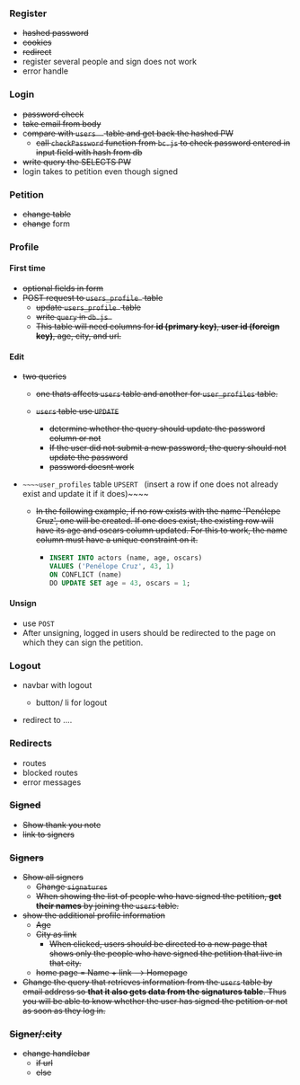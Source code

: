 



### Register

- ~~hashed password~~
- ~~cookies~~
- ~~redirect~~
- register several people and sign does not work
- error handle

### Login 

-  ~~password check~~
  - ~~take email from body~~
  - c~~ompare with `users  `  table and get back the hashed PW~~
    - ~~call `checkPassword` function from `bc.js` to check password entered in input field with hash from db~~
  - ~~write query the SELECTS PW~~
  - login takes to petition even though signed

### Petition

- ~~change table~~
- ~~change~~ form

### Profile

#### First time 

- ~~optional fields in form~~
- ~~POST request to `users_profile `  table~~
  - ~~update `users_profile `  table~~
  - ~~write `query`  in `db.js `~~ 
  - ~~This table will need columns for **id (primary key)**, **user id (foreign key)**, age, city, and url.~~

#### Edit

- ~~two queries~~

  - ~~one thats affects  `users`  table and another for `user_profiles`  table.~~

  - ~~`users` table use `UPDATE`~~ 

    - ~~determine whether the query should update the password column or not~~
    - ~~If the user did not submit a new password, the query should not update the password~~
    - ~~password doesnt work~~
  
- `~~~~user_profiles`  table `UPSERT `  (insert a row if one does not already exist and update it if it does)~~~~
  
  - ~~In the following example, if no row exists with the name 'Penélepe Cruz', one will be created. If one does exist, the existing row will have its age and oscars column updated. For this to work, the name column must have a unique constraint on it.~~
  
    - ```sql
      INSERT INTO actors (name, age, oscars)
      VALUES ('Penélope Cruz', 43, 1)
      ON CONFLICT (name)
      DO UPDATE SET age = 43, oscars = 1;
      ```

#### Unsign 

- use `POST` 
- After unsigning, logged in users should be redirected to the page on which they can sign the petition.

### Logout

- navbar with logout

  - button/ li for logout

- redirect to ....

  

### Redirects

- routes
- blocked routes
- error messages

### ~~Signed~~

- ~~Show thank you note~~
- ~~link to signers~~ 

### ~~Signers~~ 

- ~~Show all signers~~
  - ~~Change  `signatures`~~ 
  -  ~~When showing the list of people who have signed the petition, **get their names** by joining the `users` table.~~
- ~~show the additional profile information~~
  - ~~Age~~
  - ~~City as link~~
    - ~~When clicked, users should be directed to a new page that shows only the people who have signed the petition that live in that city.~~
  - ~~home page = Name + link --> Homepage~~
- ~~Change the query that retrieves information from the `users` table by email address so **that it also gets data from the signatures table**. Thus you will be able to know whether the user has signed the petition or not as soon as they log in.~~

### ~~Signer/:city~~ 

- ~~change handlebar~~
  - ~~if url~~
  - ~~else~~

